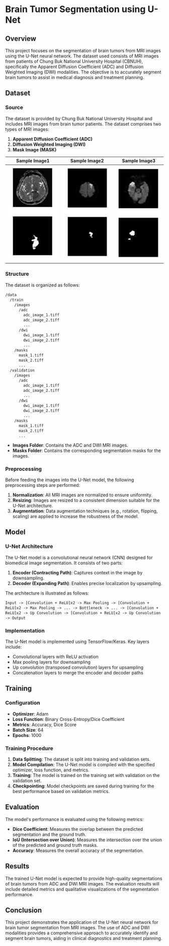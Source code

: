 # Brain Tumor Segmentation using U-Net

## Overview

This project focuses on the segmentation of brain tumors from MRI images using the U-Net neural network. The dataset used consists of MRI images from patients of Chung Buk National University Hospital (CBNUH), specifically the Apparent Diffusion Coefficient (ADC) and Diffusion Weighted Imaging (DWI) modalities. The objective is to accurately segment brain tumors to assist in medical diagnosis and treatment planning.

## Dataset

### Source
The dataset is provided by Chung Buk National University Hospital and includes MRI images from brain tumor patients. The dataset comprises two types of MRI images:
1. **Apparent Diffusion Coefficient (ADC)**
2. **Diffusion Weighted Imaging (DWI)**
3. **Mask Image (MASK)**
   
| Sample Image1                                                                 | Sample Image2                                                                  | Sample Image3                                                                 |
|-------------------------------------------------------------------------------|-------------------------------------------------------------------------------|-------------------------------------------------------------------------------|
| ![sample1 Image](https://github.com/KeonhoChu/BrainTumor_CBNUH/blob/main/sample_1.png?raw=true) | ![sample2 image](https://github.com/KeonhoChu/BrainTumor_CBNUH/blob/main/sample_2.png?raw=true) | ![sample3 image](https://github.com/KeonhoChu/BrainTumor_CBNUH/blob/main/sample_3.png?raw=true) |

### Structure
The dataset is organized as follows:
```
/data
  /train
    /images
      /adc
        adc_image_1.tiff
        adc_image_2.tiff
        ...
      /dwi
        dwi_image_1.tiff
        dwi_image_2.tiff
        ...
    /masks
      mask_1.tiff
      mask_2.tiff
      ...
  /validation
    /images
      /adc
        adc_image_1.tiff
        adc_image_2.tiff
        ...
      /dwi
        dwi_image_1.tiff
        dwi_image_2.tiff
        ...
    /masks
      mask_1.tiff
      mask_2.tiff
      ...
```
- **Images Folder**: Contains the ADC and DWI MRI images.
- **Masks Folder**: Contains the corresponding segmentation masks for the images.

### Preprocessing
Before feeding the images into the U-Net model, the following preprocessing steps are performed:
1. **Normalization**: All MRI images are normalized to ensure uniformity.
2. **Resizing**: Images are resized to a consistent dimension suitable for the U-Net architecture.
3. **Augmentation**: Data augmentation techniques (e.g., rotation, flipping, scaling) are applied to increase the robustness of the model.

## Model

### U-Net Architecture
The U-Net model is a convolutional neural network (CNN) designed for biomedical image segmentation. It consists of two parts:
1. **Encoder (Contracting Path)**: Captures context in the image by downsampling.
2. **Decoder (Expanding Path)**: Enables precise localization by upsampling.

The architecture is illustrated as follows:

```
Input -> [Convolution + ReLU]x2 -> Max Pooling -> [Convolution + ReLU]x2 -> Max Pooling -> ... -> Bottleneck -> ... -> [Convolution + ReLU]x2 -> Up Convolution -> [Convolution + ReLU]x2 -> Up Convolution -> Output
```

### Implementation
The U-Net model is implemented using TensorFlow/Keras. Key layers include:
- Convolutional layers with ReLU activation
- Max pooling layers for downsampling
- Up convolution (transposed convolution) layers for upsampling
- Concatenation layers to merge the encoder and decoder paths

## Training

### Configuration
- **Optimizer**: Adam
- **Loss Function**: Binary Cross-Entropy/Dice Coefficient
- **Metrics**: Accuracy, Dice Score
- **Batch Size**: 64
- **Epochs**: 1000

### Training Procedure
1. **Data Splitting**: The dataset is split into training and validation sets.
2. **Model Compilation**: The U-Net model is compiled with the specified optimizer, loss function, and metrics.
3. **Training**: The model is trained on the training set with validation on the validation set.
4. **Checkpointing**: Model checkpoints are saved during training for the best performance based on validation metrics.

## Evaluation

The model's performance is evaluated using the following metrics:
- **Dice Coefficient**: Measures the overlap between the predicted segmentation and the ground truth.
- **IoU (Intersection over Union)**: Measures the intersection over the union of the predicted and ground truth masks.
- **Accuracy**: Measures the overall accuracy of the segmentation.

## Results

The trained U-Net model is expected to provide high-quality segmentations of brain tumors from ADC and DWI MRI images. The evaluation results will include detailed metrics and qualitative visualizations of the segmentation performance.


## Conclusion

This project demonstrates the application of the U-Net neural network for brain tumor segmentation from MRI images. The use of ADC and DWI modalities provides a comprehensive approach to accurately identify and segment brain tumors, aiding in clinical diagnostics and treatment planning.

